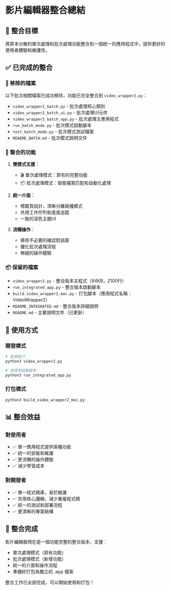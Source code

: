 # 影片編輯器整合總結

## 🎯 整合目標

將原本分散的單次處理和批次處理功能整合到一個統一的應用程式中，提供更好的使用者體驗和維護性。

## ✅ 已完成的整合

### 📁 移除的檔案
以下批次相關檔案已成功移除，功能已完全整合到 `video_wrapper2.py`：

- `video_wrapper2_batch.py` - 批次處理核心類別
- `video_wrapper2_batch_ui.py` - 批次處理UI元件
- `video_wrapper2_batch_app.py` - 批次處理主應用程式
- `run_batch_mode.py` - 批次模式啟動腳本
- `test_batch_mode.py` - 批次模式測試檔案
- `README_BATCH.md` - 批次模式說明文件

### 🔧 整合的功能

1. **雙模式支援**：
   - 🎬 單次處理模式：原有的完整功能
   - 📦 批次處理模式：智能檔案匹配和自動化處理

2. **統一介面**：
   - 標籤頁設計，清晰分離兩種模式
   - 共用工作佇列和進度追蹤
   - 一致的深色主題UI

3. **流暢操作**：
   - 移除不必要的確認對話窗
   - 優化批次處理流程
   - 無縫的操作體驗

### 📦 保留的檔案

- `video_wrapper2.py` - 整合版本主程式（84KB，2100行）
- `run_integrated_app.py` - 整合版本啟動腳本
- `build_video_wrapper2_mac.py` - 打包腳本（應用程式名稱：VideoWrapper2）
- `README_INTEGRATED.md` - 整合版本詳細說明
- `README.md` - 主要說明文件（已更新）

## 🚀 使用方式

### 開發模式
```bash
# 直接執行
python3 video_wrapper2.py

# 或使用啟動腳本
python3 run_integrated_app.py
```

### 打包模式
```bash
python3 build_video_wrapper2_mac.py
```

## 📊 整合效益

### 對使用者
- ✅ 單一應用程式提供兩種功能
- ✅ 統一的安裝和維護
- ✅ 更流暢的操作體驗
- ✅ 減少學習成本

### 對開發者
- ✅ 單一程式碼庫，易於維護
- ✅ 共用核心邏輯，減少重複程式碼
- ✅ 統一的測試和部署流程
- ✅ 更清晰的專案結構

## 🎉 整合完成

影片編輯器現在是一個功能完整的整合版本，支援：
- 單次處理模式（原有功能）
- 批次處理模式（新增功能）
- 統一的介面和操作流程
- 準備好打包為獨立的 .app 檔案

整合工作已全部完成，可以開始使用和打包！
